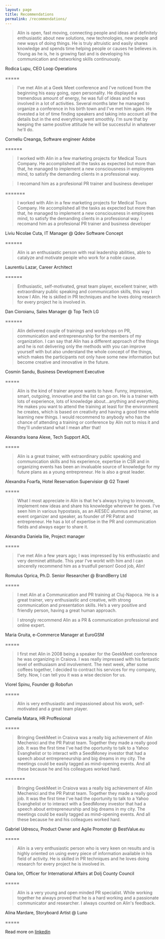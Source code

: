 ```yaml
---
layout: page
title: Recommendations
permalink: /recommendations/
---
```



> Alin is open, fast moving, connecting people and ideas and definitely enthusiastic about new solutions, new technologies, new people and new ways of doing things. He is truly altruistic and easily shares knowledge and spends time helping people or causes he believes in. Young as he is, he is growing fast and is developing his communication and networking skills continuously.

Rodica Lupu, CEO Loop Operations

=====

> I've met Alin at a Geek Meet conference and I've noticed from the beginning his easy going, open personality. He displayed a tremendous amount of energy, he was full of ideas and he was involved in a lot of activities. Several months later he managed to organize a conference in his birth town and I've met him again. He invested a lot of time finding speakers and taking into account all the details but in the end everything went smoothly. I'm sure that by keeping the same positive attitude he will be successful in whatever he'll do.

Corneliu Creanga, Software engineer Adobe

======

> I worked with Alin in a few marketing projects for Medical Tours Company. He accomplished all the tasks as expected but more than that, he managed to implement a new consciousness in employees mind, to satisfy the demanding clients in a professional way.

> I recomand him as a profesional PR trainer and business developer

=======

> I worked with Alin in a few marketing projects for Medical Tours Company. He accomplished all the tasks as expected but more than that, he managed to implement a new consciousness in employees mind, to satisfy the demanding clients in a professional way. I recomand him as a profesional PR trainer and business developer

Liviu Nicolae Cuta, IT Manager @ Qdev Software Concept


======

> Alin is an enthusiastic person with real leadership abilities, able to catalyze and motivate people who work for a noble cause.

Laurentiu Lazar, Career Architect

======

> Enthusiastic, self-motivated, great team player, excellent trainer, with extraordinary public speaking and communication skills, this way I know I Alin. He is skilled in PR techniques and he loves doing research for every project he is involved in.

Dan Cioroianu, Sales Manager @ Top Tech LG

======


> Alin delivered couple of trainings and workshops on PR, communication and entrepreneurship for the members of my organization. I can say that Alin has a different approach of the things and he is not delivering only the methods with you can improve yourself with but also understand the whole concept of the things, which makes the participants not only have some new information but become creative and innovative in the future.

Cosmin Sandu, Business Development Executive

=====

> Alin is the kind of trainer anyone wants to have. Funny, impressive, smart, outgoing, innovative and the list can go on. He is a trainer with lots of experience, lots of knowledge about...anything and everything. He makes you want to attend the training at least for the environment he creates, which is based on creativity and having a good time while learning new things. I would recommend to anybody who has the chance of attending a training or conference by Alin not to miss it and they'll understand what I mean after that!

Alexandra Ioana Alexe, Tech Support AOL

=====


> Alin is a great trainer, with extraordinary public speaking and communication skills and his experience, expertise in CSR and in organizing events has been an invaluable source of knowledge for my future plans as a young entrepreneur. He is also a great leader.

Alexandra Foarfa, Hotel Reservation Supervisior @ G2 Travel

=====

> What I most appreciate in Alin is that he's always trying to innovate, implement new ideas and share his knowledge wherever he goes. I've seen him in various hypostasis, as an AIESEC alumnus and trainer, as event organizer and speaker, as founder of PR Patrat and entrepreneur. He has a lot of expertise in the PR and communication fields and always eager to share it.

Alexandra Daniela Ilie, Project manager

=====

> I've met Alin a few years ago; I was impressed by his enthusiastic and very derminet attitude. This year I've workt with him and I can sincerelly recommend him as a trustfull person! 
Good job, Alin!

Romulus Oprica, Ph.D. Senior Researcher @ BrandBerry Ltd

=====

> I met Alin at a Communication and PR training at Cluj-Napoca. He is a great trainer, very enthusiastic and creative, with strong communication and presentation skills. He’s a very positive and friendly person, having a great human approach.

> I strongly recommend Alin as a PR & communication professional and online expert.

Maria Gruita, e-Commerce Manager at EuroGSM

=====

> I first met Alin in 2008 being a speaker for the GeekMeet conference he was organizing in Craiova. I was really impressed with his fantastic level of enthusiasm and involvement. The next week, after some coffees together, I decided to contract his services for my company, Sety. Now, I can tell you it was a wise decision for us.

Viorel Spinu, Founder @ Robofun

=====

> Alin is very enthusiastic and impassioned about his work, self-motivated and a great team player.

Camelia Matara, HR Proffesional

=====

> Bringing GeekMeet in Craiova was a really big achievement of Alin Mechenici and the PR Patrat team. Together they made a really good job.
It was the first time I've had the oportunity to talk to a Yahoo Evanghelist or to interact with a SeedMoney investor that had a speech about entrepreneurship and big dreams in my city. 
> The meetings could be easily tagged as mind-opening events. And all these because he and his colleagues worked hard.

=======

> Bringing GeekMeet in Craiova was a really big achievement of Alin Mechenici and the PR Patrat team. Together they made a really good job. It was the first time I've had the oportunity to talk to a Yahoo Evanghelist or to interact with a SeedMoney investor that had a speech about entrepreneurship and big dreams in my city. 
The meetings could be easily tagged as mind-opening events. And all these because he and his colleagues worked hard.

Gabriel Udrescu, Product Owner and Agile Promoter @ BestValue.eu

=====

> Alin is a very enthusiastic person who is very keen on results and is highly oriented on using every piece of information available in his field of activity. He is skilled in PR techniques and he loves doing research for every project he is involved in.

Oana Ion, Officer for International Affairs at Dolj County Council

=====

> Alin is a very young and open minded PR specialist. While working together he always proved that he is a hard working and a passionate communicator and researcher. I always counted on Alin's feedback.

Alina Mardare, Storyboard Artist @ Luno

=====

Read more on [linkedin](https://www.linkedin.com/in/alinmechenici/)
